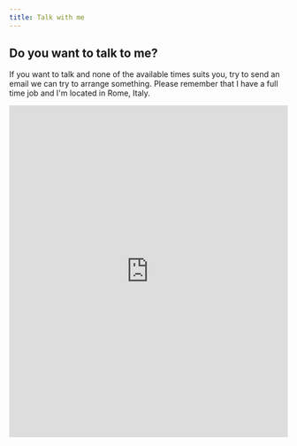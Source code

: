 ```yaml
---
title: Talk with me
---
```

## Do you want to talk to me?

If you want to talk and none of the available times suits you, try to send an email we can try to arrange something. Please remember that I have a full time job and I'm located in Rome, Italy.

<!-- Google Calendar Appointment Scheduling begin -->
<iframe src="https://calendar.google.com/calendar/appointments/schedules/AcZssZ2BUs0c7oOoG0wy-DpOEw8zIhIoP8vGxK1h1zAHuBY_gdgbLa3IMjCOhisChrfAMfgVEWXPXOMX?gv=true" style={{ 'border': '0' }} width="100%" height="600" frameborder="0"></iframe>
<!-- end Google Calendar Appointment Scheduling -->